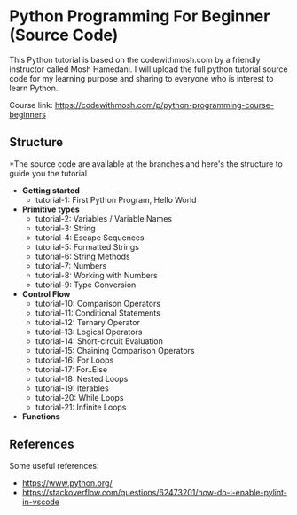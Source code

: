 # Python Programming For Beginner (Source Code)

This Python tutorial is based on the codewithmosh.com by a friendly instructor called Mosh Hamedani. I will upload the full python tutorial source code for my learning purpose 
and sharing to everyone who is interest to learn Python.

Course link: https://codewithmosh.com/p/python-programming-course-beginners

## Structure

*The source code are available at the branches and here's the structure to guide you the tutorial
- <b>Getting started</b>
  - tutorial-1: First Python Program, Hello World
- <b>Primitive types</b>
  - tutorial-2: Variables / Variable Names
  - tutorial-3: String
  - tutorial-4: Escape Sequences
  - tutorial-5: Formatted Strings
  - tutorial-6: String Methods
  - tutorial-7: Numbers
  - tutorial-8: Working with Numbers
  - tutorial-9: Type Conversion
- <b>Control Flow</b>
  - tutorial-10: Comparison Operators
  - tutorial-11: Conditional Statements
  - tutorial-12: Ternary Operator
  - tutorial-13: Logical Operators
  - tutorial-14: Short-circuit Evaluation
  - tutorial-15: Chaining Comparison Operators
  - tutorial-16: For Loops
  - tutorial-17: For..Else
  - tutorial-18: Nested Loops
  - tutorial-19: Iterables
  - tutorial-20: While Loops
  - tutorial-21: Infinite Loops 
- <b>Functions</b>

## References

Some useful references:
- https://www.python.org/
- https://stackoverflow.com/questions/62473201/how-do-i-enable-pylint-in-vscode
